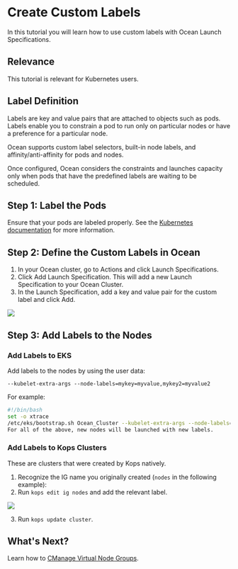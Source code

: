 # Create Custom Labels

In this tutorial you will learn how to use custom labels with Ocean Launch Specifications.

## Relevance

This tutorial is relevant for Kubernetes users.

## Label Definition

Labels are key and value pairs that are attached to objects such as pods. Labels enable you to constrain a pod to run only on particular nodes or have a preference for a particular node.

Ocean supports custom label selectors, built-in node labels, and affinity/anti-affinity for pods and nodes.

Once configured, Ocean considers the constraints and launches capacity only when pods that have the predefined labels are waiting to be scheduled.

## Step 1: Label the Pods

Ensure that your pods are labeled properly. See the [Kubernetes documentation](https://kubernetes.io/docs/concepts/configuration/assign-pod-node/) for more information.

## Step 2: Define the Custom Labels in Ocean

1. In your Ocean cluster, go to Actions and click Launch Specifications.
2. Click Add Launch Specification. This will add a new Launch Specification to your Ocean Cluster.
3. In the Launch Specification, add a key and value pair for the custom label and click Add.

<img src="/ocean/_media/tutorials-create-custom-label-01.png" />

## Step 3: Add Labels to the Nodes

### Add Labels to EKS

Add labels to the nodes by using the user data:

`--kubelet-extra-args --node-labels=mykey=myvalue,mykey2=myvalue2`

For example:

```sh
#!/bin/bash
set -o xtrace
/etc/eks/bootstrap.sh Ocean_Cluster --kubelet-extra-args --node-labels=mykey=myvalue,mykey2=myvalue2
For all of the above, new nodes will be launched with new labels.
```

### Add Labels to Kops Clusters

These are clusters that were created by Kops natively.

1. Recognize the IG name you originally created (`nodes` in the following example):
2. Run `kops edit ig nodes` and add the relevant label.

<img src="/ocean/_media/tutorials-create-custom-label-02.png" />

3. Run `kops update cluster`.

## What's Next?

Learn how to [CManage Virtual Node Groups](ocean/tutorials/manage-virtual-node-groups).
